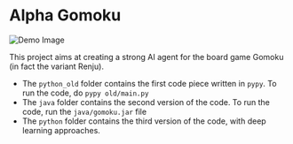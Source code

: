 # Alpha Gomoku

![Demo Image](https://github.com/TakLee96/alpha_gomoku/blob/master/demo.png)

This project aims at creating a strong AI agent for the board game Gomoku (in fact the variant Renju).

- The `python_old` folder contains the first code piece written in `pypy`. To run the code, do `pypy old/main.py`
- The `java` folder contains the second version of the code. To run the code, run the `java/gomoku.jar` file
- The `python` folder contains the third version of the code, with deep learning approaches.
